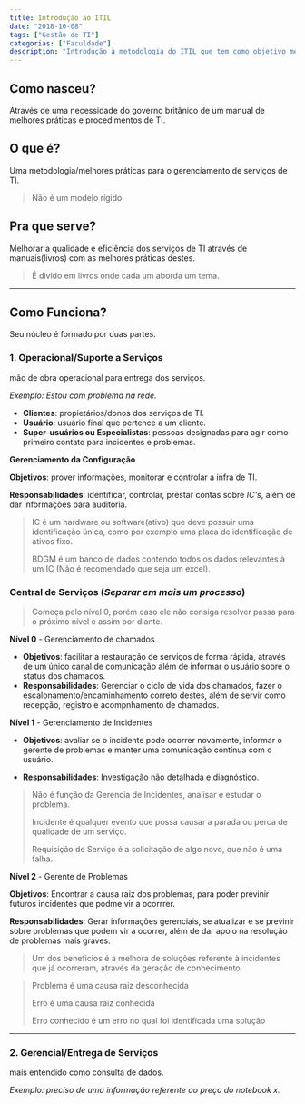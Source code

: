 ```yaml
---
title: Introdução ao ITIL
date: "2018-10-08"
tags: ["Gestão de TI"]
categorias: ["Faculdade"]
description: "Introdução à metodologia do ITIL que tem como objetivo melhorar a qualidade dos serviços de TI prestados, através das melhores práticas do mercado" 
---
```


## Como nasceu?
Através de uma necessidade do governo britânico de um manual de melhores práticas e procedimentos de TI.

## O que é?
Uma metodologia/melhores práticas para o gerenciamento de serviços de TI.

> Não é um modelo rígido.

## Pra que serve?
Melhorar a qualidade e eficiência dos serviços de TI através de manuais(livros) com as melhores práticas destes.

> É divido em livros onde cada um aborda um tema.

---
## Como Funciona?
Seu núcleo é formado por duas partes.

### 1. Operacional/Suporte a Serviços
mão de obra operacional para entrega dos serviços.

*Exemplo: Estou com problema na rede.*

- **Clientes**: propietários/donos dos serviços de TI.
- **Usuário**: usuário final que pertence a um cliente.
- **Super-usuários ou Especialistas**: pessoas designadas para agir como primeiro contato para incidentes e problemas.

**Gerenciamento da Configuração**

**Objetivos**: prover informações, monitorar e controlar a infra de TI.

**Responsabilidades**: identificar, controlar, prestar contas sobre *IC's*, além de dar informações para auditoria.

> IC é um hardware ou software(ativo) que deve possuir uma identificação única, como por exemplo uma placa de identificação de ativos fixo.
>
> BDGM é um banco de dados contendo todos os dados relevantes à um IC (Não é recomendado que seja um excel).

### Central de Serviços (*Separar em mais um processo*)

> Começa pelo nível 0, porém caso ele não consiga resolver passa para o próximo nível e assim por diante.

**Nível 0** - Gerenciamento de chamados
- **Objetivos**: facilitar a restauração de serviços de forma rápida, através de um único canal de comunicação além de informar o usuário sobre o status dos chamados.
- **Responsabilidades**: Gerenciar o ciclo de vida dos chamados, fazer o escalonamento/encaminhamento correto destes, além de servir como recepção, registro e acompnhamento de chamados.

**Nível 1** - Gerenciamento de Incidentes
- **Objetivos**: avaliar se o incidente pode ocorrer novamente, informar o gerente de problemas e manter uma comunicação contínua com o usuário.

- **Responsabilidades**: Investigação não detalhada e diagnóstico.

> Não é função da Gerencia de Incidentes, analisar e estudar o problema.
>
> Incidente é qualquer evento que possa causar a parada ou perca de qualidade de um serviço.
>
> Requisição de Serviço é a solicitação de algo novo, que não é uma falha.

**Nível 2** - Gerente de Problemas

**Objetivos**: Encontrar a causa raiz dos problemas, para poder previnir futuros incidentes que podme vir a ocorrrer.

**Responsabilidades**: Gerar informações gerenciais, se atualizar e se previnir sobre problemas que podem vir a ocorrer, além de dar apoio na resolução de problemas mais graves.

> Um dos beneficios é a melhora de soluções referente à incidentes que já ocorreram, através da geração de conhecimento.

> Problema é uma causa raiz desconhecida
>
> Erro é uma causa raiz conhecida
>
> Erro conhecido é um erro no qual foi identificada uma solução

---
### 2. Gerencial/Entrega de Serviços
mais entendido como consulta de dados.

*Exemplo: preciso de uma informação referente ao preço do notebook x.*
